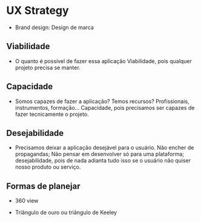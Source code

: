 # UX Strategy

- Brand design: Design de marca

## Viabilidade

- O quanto é possível de fazer essa aplicação
  Viabilidade, pois qualquer projeto precisa se manter.

## Capacidade

- Somos capazes de fazer a aplicação? Temos recursos? Profissionais, instrumentos, formação...
  Capacidade, pois precisamos ser capazes de fazer tecnicamente o projeto.

## Desejabilidade

- Precisamos deixar a aplicação desejável para o usuário. Não encher de propagandas; Não pensar em desenvolver só para uma plataforma;
  desejabilidade, pois de nada adianta tudo isso se o usuário não quiser nosso produto ou serviço.

## Formas de planejar

- 360 view

- Triângulo de ouro ou triângulo de Keeley
